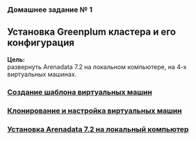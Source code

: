 ### Домашнее задание № 1 ###  

## Установка Greenplum кластера и его конфигурация ##  

**Цель:**  
развернуть Arenadata 7.2 на локальном компьютере, на 4-х виртуальных машинах.  

### [Создание шаблона виртуальных машин](VMTemplate.md) ###
### [Клонирование и настройка виртуальных машин](VMClone.md) ###
### [Установка Arenadata 7.2 на локальный компьютер](InstallArenadata7.2.md) ###
